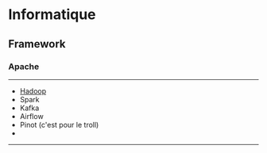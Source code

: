 # Informatique

## Framework

### Apache

---

- [Hadoop](/Apache/Hadoop.md)
- Spark
- Kafka
- Airflow
- Pinot (c'est pour le troll)
- 

---